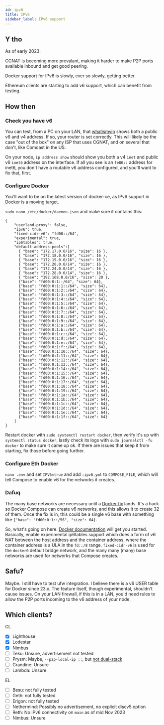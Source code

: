 ```yaml
---
id: ipv6
title: IPv6
sidebar_label: IPv6 support
---
```


## Y tho

As of early 2023:

CGNAT is becoming more prevalant, making it harder to make P2P ports available inbound and get good peering.

Docker support for IPv6 is slowly, ever so slowly, getting better.

Ethereum clients are starting to add v6 support, which can benefit from testing.

## How then

### Check you have v6

You can test, from a PC on your LAN, that [whatismyip](https://whatismyip.com) shows both a public v6 and v4 address.
If so, your router is set correctly. This will likely be the case "out of the box" on any ISP that uses CGNAT, and on
several that don't, like Comcast in the US.

On your node, `ip address show` should show you both a v4 `inet` and public v6 `inet6` address on the interface. If
all you see is an `fe80::` address for inet6, you don't have a routable v6 address configured, and you'll want to fix
that, first.

### Configure Docker

You'll want to be on the latest version of docker-ce, as IPv6 support in Docker is a moving target.

`sudo nano /etc/docker/daemon.json` and make sure it contains this:

```
{
    "userland-proxy": false,
    "ipv6": true,
    "fixed-cidr-v6": "fd00::/64",
    "experimental": true,
    "ip6tables": true,
    "default-address-pools":[
      { "base": "172.17.0.0/16", "size": 16 },
      { "base": "172.18.0.0/16", "size": 16 },
      { "base": "172.19.0.0/16", "size": 16 },
      { "base": "172.20.0.0/14", "size": 16 },
      { "base": "172.24.0.0/14", "size": 16 },
      { "base": "172.28.0.0/14", "size": 16 },
      { "base": "192.168.0.0/16", "size": 20 },
      {"base": "fd00:0:1::/64", "size": 64},
      {"base": "fd00:0:1:1::/64", "size": 64},
      {"base": "fd00:0:1:2::/64", "size": 64},
      {"base": "fd00:0:1:3::/64", "size": 64},
      {"base": "fd00:0:1:4::/64", "size": 64},
      {"base": "fd00:0:1:5::/64", "size": 64},
      {"base": "fd00:0:1:6::/64", "size": 64},
      {"base": "fd00:0:1:7::/64", "size": 64},
      {"base": "fd00:0:1:8::/64", "size": 64},
      {"base": "fd00:0:1:9::/64", "size": 64},
      {"base": "fd00:0:1:a::/64", "size": 64},
      {"base": "fd00:0:1:b::/64", "size": 64},
      {"base": "fd00:0:1:c::/64", "size": 64},
      {"base": "fd00:0:1:d::/64", "size": 64},
      {"base": "fd00:0:1:e::/64", "size": 64},
      {"base": "fd00:0:1:f::/64", "size": 64},
      {"base": "fd00:0:1:10::/64", "size": 64},
      {"base": "fd00:0:1:11::/64", "size": 64},
      {"base": "fd00:0:1:12::/64", "size": 64},
      {"base": "fd00:0:1:13::/64", "size": 64},
      {"base": "fd00:0:1:14::/64", "size": 64},
      {"base": "fd00:0:1:15::/64", "size": 64},
      {"base": "fd00:0:1:16::/64", "size": 64},
      {"base": "fd00:0:1:17::/64", "size": 64},
      {"base": "fd00:0:1:18::/64", "size": 64},
      {"base": "fd00:0:1:19::/64", "size": 64},
      {"base": "fd00:0:1:1a::/64", "size": 64},
      {"base": "fd00:0:1:1b::/64", "size": 64},
      {"base": "fd00:0:1:1c::/64", "size": 64},
      {"base": "fd00:0:1:1d::/64", "size": 64},
      {"base": "fd00:0:1:1e::/64", "size": 64},
      {"base": "fd00:0:1:1f::/64", "size": 64}
    ]
}
```

Restart docker with `sudo systemctl restart docker`, then verify it's up with `systemctl status docker`, lastly check
its logs with `sudo journalctl -fu docker` to make sure it came up ok. If there are issues that keep it from starting,
fix those before going further.

### Configure Eth Docker

`nano .env` and set `IPV6=true` and add `:ipv6.yml` to `COMPOSE_FILE`, which will tell Compose to enable
v6 for the networks it creates.

### Dafuq

The many base networks are necessary until a [Docker fix](https://github.com/moby/moby/pull/43033) lands.
It's a hack so Docker Compose can create v6 networks, and this allows it to create 32 of them. Once the fix is in,
this could be a single v6 base with something like `{"base": "fd00:0:1::/56", "size": 64}`.

So, what's going on here. [Docker documentation](https://docs.docker.com/config/daemon/ipv6/) will
get you started. Basically, enable experimental ip6tables support which does a form of v6 NAT between the host address
and the container address, where the container address is a ULA in the `fd::/8` range. `fixed-cidr-v6` is used for the
`docker0` default bridge network, and the many many (many) base networks are used for networks that Compose creates.

## Safu?

Maybe. I still have to test ufw integration. I believe there is a v6 USER table for Docker since 23.x. The feature
itself, though experimental, shouldn't cause issues. On your LAN firewall, if this is in a LAN, you'd need rules to
allow the P2P ports incoming to the v6 address of your node.

## Which clients?

CL

- [x] Lighthouse
- [x] Lodestar
- [x] Nimbus
- [ ] Teku: Unsure, advertisement not tested
- [ ] Prysm: Maybe, `--p2p-local-ip ::`, but [not dual-stack](https://github.com/prysmaticlabs/prysm/issues/12303)
- [ ] Grandine: Unsure
- [ ] Lambda: Unsure

EL

- [ ] Besu: not fully tested
- [ ] Geth: not fully tested
- [ ] Erigon: not fully tested
- [ ] Nethermind: Possibly no advertisement, no explicit discv5 option
- [ ] Reth: No IPv6 connectivity on `main` as of mid Nov 2023
- [ ] Nimbus: Unsure
